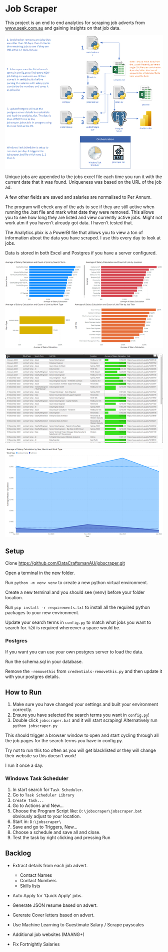 # Job Scraper

This project is an end to end analytics for scraping job adverts from www.seek.com.au and gaining insights on that job data.

![Screenshot](images/architecture.png)

Unique jobs are appended to the jobs excel file each time you run it with the current date that it was found. Uniqueness was based on the URL of the job ad.

A few other fields are saved and salaries are normalised to Per Annum.

The program will check any of the ads to see if they are still active when running the .bat file and mark what date they were removed. This allows you to see how long they are listed and view currently active jobs. Might not work atm if you haven't already got data. I haven't tested that.

The Analytics.pbix is a PowerBI file that allows you to view a ton of information about the data you have scraped. I use this every day to look at jobs.

Data is stored in both Excel and Postgres if you have a server configured.

![Screenshot](images/dashboard.png)

![Screenshot](images/listings.png)

![Screenshot](images/trends.png)

## Setup

Clone https://github.com/DataCraftsmanAU/jobscraper.git

Open a terminal in the new folder.

Run `python -m venv venv` to create a new python virtual environment.

Create a new terminal and you should see (venv) before your folder location.

Run `pip install -r requirements.txt` to install all the required python packages to your new environment.

Update your search terms in `config.py` to match what jobs you want to search for. `%20` is required whereever a space would be.

### Postgres

If you want you can use your own postgres server to load the data.

Run the schema.sql in your database.

Remove the `-removethis` from `credentials-removethis.py` and then update it with your postgres details.

## How to Run

1. Make sure you have changed your settings and built your environment correctly.
2. Ensure you have selected the search terms you want in `config.py`!
3. Double click `jobscraper.bat` and it will start scraping! Alternatively run `python jobscraper.py`

This should trigger a browser window to open and start cycling through all the job pages for the search terms you have in config.py.

Try not to run this too often as you will get blacklisted or they will change their website so this doesn't work!

I run it once a day.

### Windows Task Scheduler

1. In start search for `Task Scheduler`.
2. Go to `Task Scheduler Library`
3. `Create Task...`
4. Go to Actions and New...
5. Choose the Program Script like: `D:\jobscraper\jobscraper.bat` obviously adjust to your location.
6. Start in: `D:\jobscraper\`
7. Save and go to Triggers, New...
8. Choose a schedule and save all and close.
9. Test the task by right clicking and pressing Run

## Backlog

* Extract details from each job advert.

  * Contact Names
  * Contact Numbers
  * Skills lists
* Auto Apply for 'Quick Apply' jobs.
* Generate JSON resume based on advert.
* Gererate Cover letters based on advert.
* Use Machine Learning to Guestimate Salary / Scrape payscales
* Additional job websites (MAANG+)
* Fix Fortnightly Salaries
